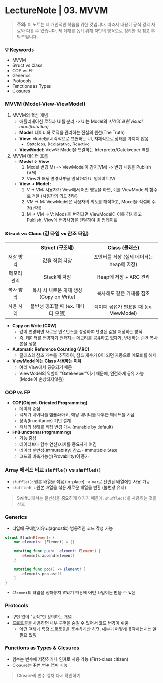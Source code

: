 # LectureNote | 03. MVVM

> **주의:** 이 노트는 제 개인적인 학습을 위한 것입니다. 따라서 내용이 공식 강의 자료와 다를 수 있습니다. 제 이해를 돕기 위해 저만의 방식으로 정리한 점 참고 부탁드립니다.


### 💡 Keywords

- MVVM
- Struct vs Class
- OOP vs FP
- Generics
- Protocols
- Functions as Types
- Closures

### MVVM (Model-View-ViewModel)

1. MVVM의 핵심 개념
   - 애플리케이션 로직과 UI를 분리 -> UI는 Model의 *시각적 표현(visual manifestation)*
   - **Model**: 데이터와 로직을 관리하는 진실의 원천(The Truth)
   - **View**: Model을 시각적으로 표현하는 UI, 자체적으로 상태를 가지지 않음
     - Stateless, Declarative, Reactive
   - **ViewModel**: View와 Model을 연결하는 Interpreter/Gatekeeper 역할
2. MVVM 데이터 흐름
   - **Model -> View** 
     1) Model 변경(M) -> ViewModel이 감지(VM) -> 변경 내용을 Publish (VM)
     2) View가 해당 변경사항을 인식하여 UI 업데이트(V)
   - **View -> Model** : 
     1) V -> VM: 사용자가 View에서 어떤 행동을 하면, 이를 ViewModel의 함수로 전달 (사용자의 의도 전달)
     2) VM -> M: ViewModel은 사용자의 의도를 해석하고, Model을 적절히 수정(변경)
     3) M -> VM -> V: Model이 변경되면 ViewModel이 이를 감지하고 Publish, View에 변경사항을 전달하여 UI 업데이트

### Struct vs Class (값 타입 vs 참조 타입)

| | Struct (구조체) | Class (클래스) |
|:---:|:---:|:---:|
| 저장 방식 | 값을 직접 저장 | 포인터를 저장 (실제 데이터는 heap에 저장) |
| 메모리 관리 | Stack에 저장 | Heap에 저장 + ARC 관리 |
| 복사 방식 | 복사 시 새로운 개체 생성 (Copy on Write) | 복사해도 같은 개체를 참조 |
| 사용 사례 | 불변성 강조할 때 (ex. 데이터 모델) | 데이터 공유가 필요할 때 (ex. ViewModel) |

- **Copy on Write (COW)**
  - 값이 변경되면 새로운 인스턴스를 생성하여 변경된 값을 저장하는 방식
  - 즉, 데이터를 변경하기 전까지는 메모리를 공유하고 있다가, 변경하는 순간 복사본을 생성
- **Automatic Reference Counting (ARC)**
  - 클래스의 참조 개수를 추적하여, 참조 개수가 0이 되면 자동으로 메모릐를 해제
- **ViewModel에는 Class 사용하는 이유**
  - 여러 View에서 공유되기 때문
  - ViewModel의 역할이 "Gatekeeper"이기 때문에, 안전하게 공유 가능 (Model이 손상되지않음)

### OOP vs FP

- **OOP(Object-Oriented Programming)**
  - 데이터 중심
  - 객체가 데이터를 캡슐화하고, 해당 데이터를 다루는 메서드를 가짐
  - 상속(Inheritance) 기반 설계
  - 객체의 상태를 직접 변경 가능 (mutable by default)
- **FP(Functional Programming)**
  - 기능 중심
  - 데이터보다 함수(연산)자체를 중요하게 여김
  - 데이터 불변성(Immutability) 강조 - Immutable State
  - 코드의 예측가능성(Provability)이 증가

### Array 메서드 비교 `shuffle()` vs `shuffled()`

- `shuffle()`: 원본 배열을 섞음 (in-place) -> `var`로 선언된 배열에만 사용 가능
- `shuffled()`: 원본 배열을 섞은 새로운 배열을 반환 (불변성 유지)

> SwiftUI에서는 불변성을 중요하게 여기기 때문에, `shuffled()`를 사용하는 것을 선호

### Generics

- 타입에 구애받지않고(agnostic) 범용적인 코드 작성 가능

```swift
struct Stack<Element> {
    var elements: [Element] = []
    
    mutating func push(_ element: Element) {
        elements.append(element)
    }
    
    mutating func pop() -> Element? {
        elements.popLast()
    }
}
```

- `Element`의 타입을 정해놓지 않았기 때문에 어떤 타입이든 받을 수 있음

### Protocols

- 구현 없이 "동작"만 정의하는 개념
- 프로토콜을 사용하면 내부 구현을 숨길 수 있어서 코드 변경이 쉬움
  - 어떤 객체가 특정 프로토콜을 준수하기만 하면, 내부가 어떻게 동작하는지는 알 필요 없음

### Functions as Types & Closures

- 함수는 변수에 저장하거나 인자로 사용 가능 (First-class citizen)
- Closure는 주변 변수 캡쳐 가능 

> Closure의 변수 캡쳐 다시 확인하기